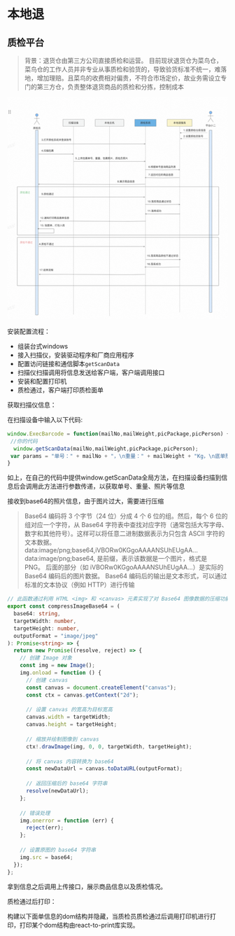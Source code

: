 # 本地退

## 质检平台

> 背景：退货仓由第三方公司直接质检和运营。 目前现状退货仓为菜鸟仓，菜鸟仓的工作人员并非专业从事质检和验货的，导致验货标准不统一，难落地，增加理赔。且菜鸟的收费相对偏贵，不符合市场定价，故业务需设立专门的第三方仓，负责整体退货商品的质检和分拣，控制成本

![alt text](./img/inspection.png)

安装配置流程：

- 组装台式windows
- 接入扫描仪，安装驱动程序和厂商应用程序
- 配置访问链接和通信脚本`getScanData`
- 扫描仪扫描调用将信息发送给客户端，客户端调用接口
- 安装和配置打印机
- 质检通过，客户端打印质检面单


获取扫描仪信息：

在扫描设备中输入以下代码:
```js
window.ExecBarcode = function(mailNo,mailWeight,picPackage,picPerson) {
 //你的代码
  window.getScanData(mailNo,mailWeight,picPackage,picPerson);
 var params = "单号：" + mailNo + "，\n重量：" + mailWeight + "Kg，\n底单照片：" + picPackage + "，\n人像照片：" + picPerson;
}
```

如上，在自己的代码中提供window.getScanData全局方法，在扫描设备扫描到信息后会调用此方法进行参数传递，以获取单号、重量、照片等信息

接收到base64的照片信息，由于图片过大，需要进行压缩

> Base64 编码将 3 个字节（24 位）分成 4 个 6 位的组。然后，每个 6 位的组对应一个字符，从 Base64 字符表中查找对应字符（通常包括大写字母、数字和其他符号）。这样可以将任意二进制数据表示为只包含 ASCII 字符的文本数据。
> data:image/png;base64,iVBORw0KGgoAAAANSUhEUgAA...
> data:image/png;base64, 是前缀，表示该数据是一个图片，格式是 PNG。
> 后面的部分（如 iVBORw0KGgoAAAANSUhEUgAA...）是实际的 Base64 编码后的图片数据。
> Base64 编码后的输出是文本形式，可以通过标准的文本协议（例如 HTTP）进行传输

```ts
// 此函数通过利用 HTML <img> 和 <canvas> 元素实现了对 Base64 图像数据的压缩功能。首先，它将输入的 Base64 数据加载到一个 <img> 元素上，然后将其绘制到一个尺寸已调整好的 <canvas> 上，最后将 <canvas> 中的内容导出为新的 Base64 数据。这种方式可以有效地减少图像文件大小，同时保持一定的视觉质量。
export const compressImageBase64 = (
  base64: string,
  targetWidth: number,
  targetHeight: number,
  outputFormat = "image/jpeg"
): Promise<string> => {
  return new Promise((resolve, reject) => {
    // 创建 Image 对象
    const img = new Image();
    img.onload = function () {
      // 创建 canvas
      const canvas = document.createElement("canvas");
      const ctx = canvas.getContext("2d");

      // 设置 canvas 的宽高为目标宽高
      canvas.width = targetWidth;
      canvas.height = targetHeight;

      // 缩放并绘制图像到 canvas
      ctx!.drawImage(img, 0, 0, targetWidth, targetHeight);

      // 将 canvas 内容转换为 base64
      const newDataUrl = canvas.toDataURL(outputFormat);

      // 返回压缩后的 base64 字符串
      resolve(newDataUrl);
    };

    // 错误处理
    img.onerror = function (err) {
      reject(err);
    };

    // 设置原图的 base64 字符串
    img.src = base64;
  });
};
```
拿到信息之后调用上传接口，展示商品信息以及质检情况。


质检通过后打印：

构建以下面单信息的dom结构并隐藏，当质检员质检通过后调用打印机进行打印，打印某个dom结构由react-to-print库实现。